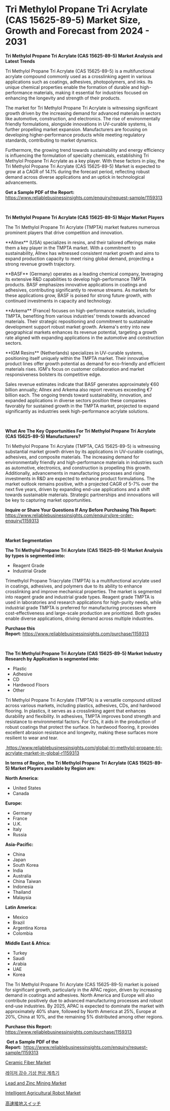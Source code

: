 <p><h1>Tri Methylol Propane Tri Acrylate (CAS 15625-89-5) Market Size, Growth and Forecast from 2024 - 2031</h1></p><p><strong>Tri Methylol Propane Tri Acrylate (CAS 15625-89-5) Market Analysis and Latest Trends</strong></p>
<p><p>Tri Methylol Propane Tri Acrylate (CAS 15625-89-5) is a multifunctional acrylate compound commonly used as a crosslinking agent in various applications such as coatings, adhesives, photopolymers, and inks. Its unique chemical properties enable the formation of durable and high-performance materials, making it essential for industries focused on enhancing the longevity and strength of their products.</p><p>The market for Tri Methylol Propane Tri Acrylate is witnessing significant growth driven by the increasing demand for advanced materials in sectors like automotive, construction, and electronics. The rise of environmentally friendly formulations, alongside innovations in UV-curable systems, is further propelling market expansion. Manufacturers are focusing on developing higher-performance products while meeting regulatory standards, contributing to market dynamics.</p><p>Furthermore, the growing trend towards sustainability and energy efficiency is influencing the formulation of specialty chemicals, establishing Tri Methylol Propane Tri Acrylate as a key player. With these factors in play, the Tri Methylol Propane Tri Acrylate (CAS 15625-89-5) Market is expected to grow at a CAGR of 14.1% during the forecast period, reflecting robust demand across diverse applications and an uptick in technological advancements.</p></p>
<p><strong>Get a Sample PDF of the Report:&nbsp;</strong> <a href="https://www.reliablebusinessinsights.com/enquiry/request-sample/1159313">https://www.reliablebusinessinsights.com/enquiry/request-sample/1159313</a></p>
<p>&nbsp;</p>
<p><strong>Tri Methylol Propane Tri Acrylate (CAS 15625-89-5) Major Market Players</strong></p>
<p><p>The Tri Methylol Propane Tri Acrylate (TMPTA) market features numerous prominent players that drive competition and innovation. </p><p>**Allnex** (USA) specializes in resins, and their tailored offerings make them a key player in the TMPTA market. With a commitment to sustainability, Allnex has witnessed consistent market growth and aims to expand production capacity to meet rising global demand, projecting a strong revenue growth trajectory.</p><p>**BASF** (Germany) operates as a leading chemical company, leveraging its extensive R&D capabilities to develop high-performance TMPTA products. BASF emphasizes innovative applications in coatings and adhesives, contributing significantly to revenue streams. As markets for these applications grow, BASF is poised for strong future growth, with continued investments in capacity and technology.</p><p>**Arkema** (France) focuses on high-performance materials, including TMPTA, benefiting from various industries' trends towards advanced materials. Their strategic repositioning and commitment to sustainable development support robust market growth. Arkema's entry into new geographical markets enhances its revenue potential, targeting a growth rate aligned with expanding applications in the automotive and construction sectors.</p><p>**IGM Resins** (Netherlands) specializes in UV-curable systems, positioning itself uniquely within the TMPTA market. Their innovative product lines offer growth potential as demand for eco-friendly and efficient materials rises. IGM's focus on customer collaboration and market responsiveness bolsters its competitive edge.</p><p>Sales revenue estimates indicate that BASF generates approximately €60 billion annually; Allnex and Arkema also report revenues exceeding €7 billion each. The ongoing trends toward sustainability, innovation, and expanded applications in diverse sectors position these companies favorably for sustained growth in the TMPTA market, projected to expand significantly as industries seek high-performance acrylate solutions.</p></p>
<p>&nbsp;</p>
<p><strong>What Are The Key Opportunities For Tri Methylol Propane Tri Acrylate (CAS 15625-89-5) Manufacturers?</strong></p>
<p><p>Tri Methylol Propane Tri Acrylate (TMPTA, CAS 15625-89-5) is witnessing substantial market growth driven by its applications in UV-curable coatings, adhesives, and composite materials. The increasing demand for environmentally friendly and high-performance materials in industries such as automotive, electronics, and construction is propelling this growth. Additionally, advancements in manufacturing processes and rising investments in R&D are expected to enhance product formulations. The market outlook remains positive, with a projected CAGR of 5-7% over the next five years, driven by expanding end-use applications and a shift towards sustainable materials. Strategic partnerships and innovations will be key to capturing market opportunities.</p></p>
<p><strong>Inquire or Share Your Questions If Any Before Purchasing This Report:</strong> <a href="https://www.reliablebusinessinsights.com/enquiry/pre-order-enquiry/1159313">https://www.reliablebusinessinsights.com/enquiry/pre-order-enquiry/1159313</a></p>
<p>&nbsp;</p>
<p><strong>Market Segmentation</strong></p>
<p><strong>The Tri Methylol Propane Tri Acrylate (CAS 15625-89-5) Market Analysis by types is segmented into:</strong></p>
<p><ul><li>Reagent Grade</li><li>Industrial Grade</li></ul></p>
<p><p>Trimethylol Propane Triacrylate (TMPTA) is a multifunctional acrylate used in coatings, adhesives, and polymers due to its ability to enhance crosslinking and improve mechanical properties. The market is segmented into reagent grade and industrial grade types. Reagent grade TMPTA is used in laboratories and research applications for high-purity needs, while industrial grade TMPTA is preferred for manufacturing processes where cost-effectiveness and large-scale production are prioritized. Both grades enable diverse applications, driving demand across multiple industries.</p></p>
<p><strong>Purchase this Report:&nbsp;</strong><a href="https://www.reliablebusinessinsights.com/purchase/1159313">https://www.reliablebusinessinsights.com/purchase/1159313</a></p>
<p>&nbsp;</p>
<p><strong>The Tri Methylol Propane Tri Acrylate (CAS 15625-89-5) Market Industry Research by Application is segmented into:</strong></p>
<p><ul><li>Plastic</li><li>Adhesive</li><li>CD</li><li>Hardwood Floors</li><li>Other</li></ul></p>
<p><p>Tri Methylol Propane Tri Acrylate (TMPTA) is a versatile compound utilized across various markets, including plastics, adhesives, CDs, and hardwood flooring. In plastics, it serves as a crosslinking agent that enhances durability and flexibility. In adhesives, TMPTA improves bond strength and resistance to environmental factors. For CDs, it aids in the production of robust coatings that protect the surface. In hardwood flooring, it provides excellent abrasion resistance and longevity, making these surfaces more resilient to wear and tear.</p></p>
<p><a href="https://www.reliablebusinessinsights.com/global-tri-methylol-propane-tri-acrylate-market-in-global-r1159313">&nbsp;https://www.reliablebusinessinsights.com/global-tri-methylol-propane-tri-acrylate-market-in-global-r1159313</a></p>
<p><strong>In terms of Region, the Tri Methylol Propane Tri Acrylate (CAS 15625-89-5) Market Players available by Region are:</strong></p>
<p>
    <p> <strong> North America: </strong>
        <ul>
            <li>United States</li>
            <li>Canada</li>
        </ul>
        </p> 
    <p> <strong> Europe: </strong>
        <ul>
            <li>Germany</li>
            <li>France</li>
            <li>U.K.</li>
            <li>Italy</li>
            <li>Russia</li>
        </ul>
        </p> 
    <p> <strong> Asia-Pacific: </strong>
        <ul>
            <li>China</li>
            <li>Japan</li>
            <li>South Korea</li>
            <li>India</li>
            <li>Australia</li>
            <li>China Taiwan</li>
            <li>Indonesia</li>
            <li>Thailand</li>
            <li>Malaysia</li>
        </ul>
        </p> 
    <p> <strong> Latin America: </strong>
        <ul>
            <li>Mexico</li>
            <li>Brazil</li>
            <li>Argentina Korea</li>
            <li>Colombia</li>
        </ul>
        </p> 
    <p> <strong> Middle East & Africa: </strong>
        <ul>
            <li>Turkey</li>
            <li>Saudi</li>
            <li>Arabia</li>
            <li>UAE</li>
            <li>Korea</li>
        </ul>
    </p>
    </p>
<p><p>The Tri Methylol Propane Tri Acrylate (CAS 15625-89-5) market is poised for significant growth, particularly in the APAC region, driven by increasing demand in coatings and adhesives. North America and Europe will also contribute positively due to advanced manufacturing processes and robust end-use industries. By 2025, APAC is expected to dominate the market with approximately 40% share, followed by North America at 25%, Europe at 20%, China at 10%, and the remaining 5% distributed among other regions.</p></p>
<p><strong>Purchase this Report: </strong><a href="https://www.reliablebusinessinsights.com/purchase/1159313">https://www.reliablebusinessinsights.com/purchase/1159313</a></p>
<p>&nbsp;<strong>Get a Sample PDF of the Report:&nbsp;&nbsp;</strong><a href="https://www.reliablebusinessinsights.com/enquiry/request-sample/1159313">https://www.reliablebusinessinsights.com/enquiry/request-sample/1159313</a></p>
<p><strong></strong></p>
<p><p><a href="https://www.linkedin.com/pulse/mapping-ceramic-fiber-market-trends-challenges-breakthroughs-rlq2f?trackingId=r95HdRAiSWeZPgxNXPcXmQ%3D%3D">Ceramic Fiber Market</a></p><p><a href="https://medium.com/@roula.ayoub-saad/%EC%84%B8%EA%B3%84-laser-precipitation-weather-phenomenon-instrument-market-%EC%9D%80-2024%EC%97%90%EC%84%9C-2031%EB%A1%9C-%EC%97%B0%ED%8F%89%EA%B7%A0-%EC%A6%9D%EA%B0%80%EC%9C%A8%EC%9D%84-%EB%B3%B4%EC%9D%BC-%EA%B2%83%EC%9C%BC%EB%A1%9C-%EC%98%88%EC%83%81%EB%90%A9%EB%8B%88%EB%8B%A4-2c2825225341">레이저 강수 기상 현상 계측기</a></p><p><a href="https://issuu.com/reportprime-2/docs/lead-and-zinc-mining-market-size-20_8eb41fcdbee2b1">Lead and Zinc Mining Market</a></p><p><a href="https://github.com/AngelaWalsh696/Market-Research-Report-List-1/blob/main/intelligent-agricultural-robot-market.md">Intelligent Agricultural Robot Market</a></p><p><a href="https://medium.com/@isnamukti10_96948/high-speed-earthing-switches-market-%E3%81%AE%E3%82%B0%E3%83%AD%E3%83%BC%E3%83%90%E3%83%AB%E5%B8%82%E5%A0%B4%E6%A6%82%E8%A6%81%E3%81%AF-%E4%B8%96%E7%95%8C%E3%81%8A%E3%82%88%E3%81%B3%E4%B8%BB%E8%A6%81%E5%B8%82%E5%A0%B4%E3%81%AB%E3%81%8A%E3%81%91%E3%82%8B%E6%A5%AD%E7%95%8C%E3%81%AB%E5%BD%B1%E9%9F%BF%E3%82%92%E4%B8%8E%E3%81%88%E3%82%8B%E4%B8%BB%E8%A6%81%E3%81%AA%E3%83%88%E3%83%AC%E3%83%B3%E3%83%89%E3%81%AB%E3%81%A4%E3%81%84%E3%81%A6-%E7%8B%AC%E8%87%AA%E3%81%AE%E8%A6%96%E7%82%B9%E3%82%92%E6%8F%90%E4%BE%9B%E3%81%97%E3%81%BE%E3%81%99-0a3a63bf7bdb">高速接地スイッチ</a></p></p>